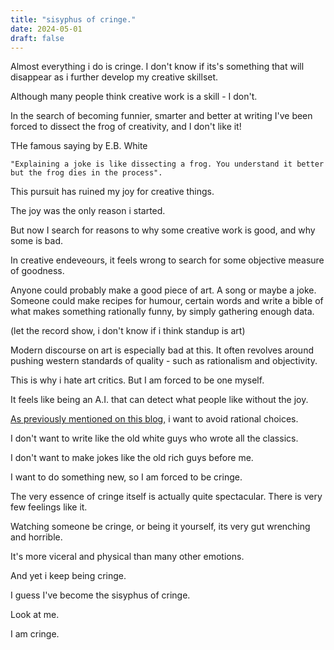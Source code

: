 ```yaml
---
title: "sisyphus of cringe."
date: 2024-05-01
draft: false
---
```


Almost everything i do is cringe. I don't know if its's something that will disappear as i further develop my creative skillset.

Although many people think creative work is a skill - I don't.

In the search of becoming funnier, smarter and better at writing I've been forced to dissect the frog of creativity, and I don't like it!

THe famous saying by E.B. White

    "Explaining a joke is like dissecting a frog. You understand it better but the frog dies in the process".

This pursuit has ruined my joy for creative things.

The joy was the only reason i started.

But now I search for reasons to why some creative work is good, and why some is bad.

In creative endeveours, it feels wrong to search for some objective measure of goodness.

Anyone could probably make a good piece of art. A song or maybe a joke. Someone could make recipes for humour, certain words and write a bible of what makes something rationally funny, by simply gathering enough data.

(let the record show, i don't know if i think standup is art)

Modern discourse on art is especially bad at this. It often revolves around pushing western standards of quality - such as rationalism and objectivity.

This is why i hate art critics. But I am forced to be one myself.

It feels like being an A.I. that can detect what people like without the joy.

[As previously mentioned on this blog,](https://nuutti.no/posts/free-will/) i want to avoid rational choices.

I don't want to write like the old white guys who wrote all the classics.

I don't want to make jokes like the old rich guys before me.

I want to do something new, so I am forced to be cringe.

The very essence of cringe itself is actually quite spectacular. There is very few feelings like it.

Watching someone be cringe, or being it yourself, its very gut wrenching and horrible.

It's more viceral and physical than many other emotions.

And yet i keep being cringe.

I guess I've become the sisyphus of cringe.

Look at me.

I am cringe.
